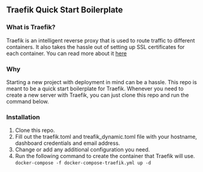 ## Traefik Quick Start Boilerplate
### What is Traefik?
Traefik is an intelligent reverse proxy that is used to route traffic to different containers. It also takes the hassle out of setting up SSL certificates for each container. You can read more about it [here](https://doc.traefik.io/traefik/)
### Why
Starting a new project with deployment in mind can be a hassle. This repo is meant to be a quick start boilerplate for Traefik. Whenever you need to create a new server with Traefik, you can just clone this repo and run the command below.
### Installation
1. Clone this repo.
2. Fill out the traefik.toml and treafik_dynamic.toml file with your hostname, dashboard credentials and email address. 
3. Change or add any additional configuration you need.
3. Run the following command to create the container that Traefik will use.
``` docker-compose -f docker-compose-traefik.yml up -d ```